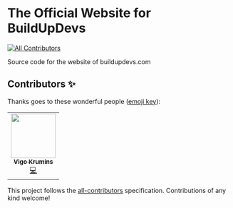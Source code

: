 # The Official Website for BuildUpDevs
<!-- ALL-CONTRIBUTORS-BADGE:START - Do not remove or modify this section -->
[![All Contributors](https://img.shields.io/badge/all_contributors-1-orange.svg?style=flat-square)](#contributors-)
<!-- ALL-CONTRIBUTORS-BADGE:END -->
Source code for the website of buildupdevs.com

## Contributors ✨

Thanks goes to these wonderful people ([emoji key](https://allcontributors.org/docs/en/emoji-key)):

<!-- ALL-CONTRIBUTORS-LIST:START - Do not remove or modify this section -->
<!-- prettier-ignore-start -->
<!-- markdownlint-disable -->
<table>
  <tr>
    <td align="center"><a href="https://vigokrumins.me/"><img src="https://avatars1.githubusercontent.com/u/5035657?v=4" width="100px;" alt=""/><br /><sub><b>Vigo Krumins</b></sub></a><br /><a href="https://github.com/buildupdevs/website/commits?author=VigoKrumins" title="Code">💻</a></td>
  </tr>
</table>

<!-- markdownlint-enable -->
<!-- prettier-ignore-end -->
<!-- ALL-CONTRIBUTORS-LIST:END -->

This project follows the [all-contributors](https://github.com/all-contributors/all-contributors) specification. Contributions of any kind welcome!